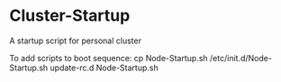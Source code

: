 # Cluster-Startup
A startup script for personal cluster

To add scripts to boot sequence:
cp Node-Startup.sh /etc/init.d/Node-Startup.sh
update-rc.d Node-Startup.sh

